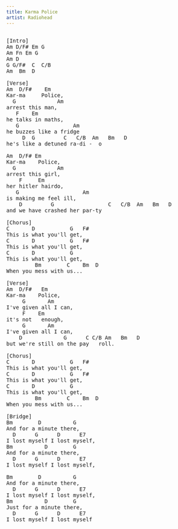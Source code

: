 ```yaml
---
title: Karma Police
artist: Radiohead
---
```

<pre>

[Intro]
Am D/F# Em G
Am Fn Em G
Am D
G G/F#  C  C/B
Am  Bm  D

[Verse]
Am  D/F#    Em
Kar-ma     Police,
  G             Am
arrest this man,
   F    Em
he talks in maths,
   G                 Am
he buzzes like a fridge
     D  G         C   C/B  Am   Bm   D
he's like a detuned ra-di -  o 

Am  D/F# Em
Kar-ma    Police,
  G             Am
arrest this girl,
    F     Em
her hitler hairdo,
   G                    Am
is making me feel ill,
    D         G                 C   C/B  Am   Bm   D
and we have crashed her par-ty 

[Chorus]
C       D           G   F#
This is what you'll get,
C       D           G   F#
This is what you'll get,
C       D           G
This is what you'll get,
         Bm        C    Bm  D
When you mess with us...

[Verse]
Am  D/F#   Em
Kar-ma    Police,
     G       Am
I've given all I can,
     F    Em
it's not   enough,
     G       Am
I've given all I can,
    D             G      C C/B Am   Bm   D
but we're still on the pay   roll.

[Chorus]
C       D           G   F#
This is what you'll get,
C       D           G   F#
This is what you'll get,
C       D           G
This is what you'll get,
         Bm        C    Bm  D
When you mess with us...

[Bridge]
Bm        D          G
And for a minute there,
  D      G      D      E7
I lost myself I lost myself,
Bm          D        G
And for a minute there,
  D      G      D      E7
I lost myself I lost myself,

Bm        D          G
And for a minute there,
  D      G      D      E7
I lost myself I lost myself,
Bm          D        G
Just for a minute there,
  D      G      D      E7
I lost myself I lost myself 
